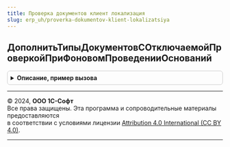 ```yaml
---
title: Проверка документов клиент локализация
slug: erp_uh/proverka-dokumentov-klient-lokalizatsiya
---
```



## ДополнитьТипыДокументовСОтключаемойПроверкойПриФоновомПроведенииОснований
<details style="margin: 1em 0; padding: 0.5em; border: 1px solid #ccc; border-radius: 6px;">

<summary style="font-weight: bold; cursor: pointer;">Описание, пример вызова</summary>

```bsl

// Дополнить типы документов с отключаемой проверкой при фоновом проведении оснований.
//
// Параметры:
//  МассивТипов - Массив Из Тип -  Дополняемый массив типов
Процедура ДополнитьТипыДокументовСОтключаемойПроверкойПриФоновомПроведенииОснований(МассивТипов) Экспорт
```

Пример вызова
```bsl
ПроверкаДокументовКлиентЛокализация.ДополнитьТипыДокументовСОтключаемойПроверкойПриФоновомПроведенииОснований(МассивТипов) 
```
</details>

---

© 2024, **ООО 1С-Софт**  
Все права защищены. Эта программа и сопроводительные материалы предоставляются  
в соответствии с условиями лицензии [Attribution 4.0 International (CC BY 4.0)](https://creativecommons.org/licenses/by/4.0/legalcode).

---
